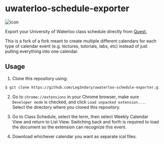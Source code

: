# uwaterloo-schedule-exporter

![icon](https://cloud.githubusercontent.com/assets/7663987/9626057/a1ad3ef8-510f-11e5-9f85-4b16138bdffe.png)

Export your University of Waterloo class schedule directly from [Quest.](https://uwaterloo.ca/quest/)

This is a fork of a fork meant to create multiple different calendars for each type of calendar event (e.g. lectures, tutorials, labs, etc) instead of just pulling everything into one calendar.

## Usage

1. Clone this repository using:

```bash
$ git clone https://github.com/Leg3ndary/uwaterloo-schedule-exporter.git
```

2. Go to `chrome://extensions` in your Chrome browser, make sure `Developer mode` is checked, and click `Load unpacked extension...`. Select the directory where you cloned this repository.

3. Go to Class Schedule, select the term, then select Weekly Calendar View and return to List View. Switching back and forth is required to load the document so the extension can recognize this event.

4. Download whichever calendar you want as separate ical files.